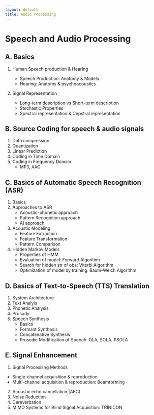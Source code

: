```yaml
---
layout: default
title: Audio Processing
---
```


# Speech and Audio Processing
## A. Basics
1. Human Speech production & Hearing 
    - Speech Production: Anatomy & Models
    - Hearing: Anatomy & psychoacoustics
      
2. Signal Representation
    - Long-term description vs Short-term description
    - Stochastic Properties
    - Spectral representation & Cepstral representation

## B. Source Coding for speech & audio signals
1. Data compression
2. Quantization
3. Linear Prediction
4. Coding in Time Domain
5. Coding in Frequency Domain
     - MP3, AAC

## C. Basics of Automatic Speech Recognition (ASR)
1. Basics
2. Approaches to ASR
    - Acoustic-phonetic approach
    - Pattern Recognition approach
    - AI approach
3. Acoustic Modeling
    - Feature Extraction
    - Feature Transformation
    - Pattern Comparison
4. Hidden Markov Models
    - Properties of HMM
    - Evaluation of model: Forward Algorithm
    - Search for hidden str of obs: Viterbi Algorithm
    - Optimization of model by training: Baum-Welch Algorithm

## D. Basics of Text-to-Speech (TTS) Translation
1. System Architecture
2. Text Analyis
3. Phonetic Analysis
4. Prosody
5. Speech Synthesis
    - Basics
    - Formant Synthesis
    - Concatenative Synthesis
    - Prosodic Modification of Speech: OLA, SOLA, PSOLA

## E. Signal Enhancement 
1. Signal Procesisng Methods
  - Single-channel acquisition & reproduction
  - Multi-channel acquisition & reproduction: Beamforming
2. Acoustic echo cancellation (AEC)
3. Noise Reduction
4. Dereverbation
5. MIMO Systems for Blind Signal Acquisition: TRINICON


